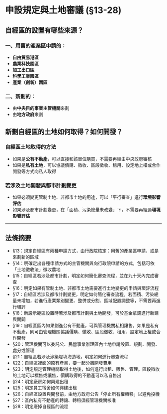 # 申設規定與土地審議 (§13-28)

## 自經區的設置有哪些來源？

### 一、用舊的產業區申請的：

* **自由貿易港區**
* **農業科技園區**
* **加工出口區**
* **科學工業園區**
* **產業（創新）園區**

### 二、新劃的：

* 由**中央目的事業主管機關**來劃
* 由**地方政府**來劃

## 新劃自經區的土地如何取得？如何開發？

### 自經區土地取得的方法

* 如果是**公有不動產**，可以直接和該單位購買，不需要再經由中央政府審核
* 如果是**私有土地**，可以協議價購、徵收、區段徵收、租用、設定地上權或合作開發等方式向私人取得

### 若涉及土地開發與都市計劃變更

* 如果必須變更管制土地、非都市土地的用途，可以「平行審查」進行**環境影響評估**
* 如果涉及都市計劃變更，在「面積、污染總量未改變」下，不需要再經過**環境影響評估**

---

## 法條摘要

* §13：規定自經區有兩種申請方式，由行政院核定：用舊的產業區申請，或是來劃新的區域
* §14：明確定出各種申請方式的主管機關與向行政院申請的方式，包括可依「土地徵收法」徵收農地
* §15：自經區若涉及都市計劃，明定如何簡化審查流程，並在九十天內完成審查
* §16：明定如果有管制土地、非都市土地需要進行土地變更的申請與環評流程
* §17：自經區若涉及都市計劃變更，明定如何簡化審查流程。若面積、污染總量未增加，若進行產業類別變更、整併或分割、區域配置調整等，不需要再進行環評
* §18：新設示範區設置時若涉及都市計劃與土地開發，可於基金拿錢進行新建與開闢
* §19：自經區區內如果劃進公有不動產，可與管理機關私相讓售。如果是私有不動產，則可由管理機關協議價購、徵收、區段徵收、租用、設定地上權或合作開發
* §20：管理機關可以委託公、民營事業辦理區內土地申請設置、規劃、開發、處分或管理
* §21：自經區若涉及涉築堤填海造地，明定如何進行審查流程
* §22：自經區裡面的原有產業，要一起分攤開發費用
* §23：明定規定管理機關取得土地後，如何進行出租、販售、管理。區段徵收的土地可以標售或讓售，價購取得的不動產可以私自售出
* §24：明定廠房如何興建出租
* §25：明定員工宿舍如何興建出租
* §26：自經區設置與開發前，由地方政府公告「停止所有權轉移」以避免投機
* §27：區內私有不動產的轉讓、轉租須經管理機關核准
* §28：明定廢掉自經區的流程